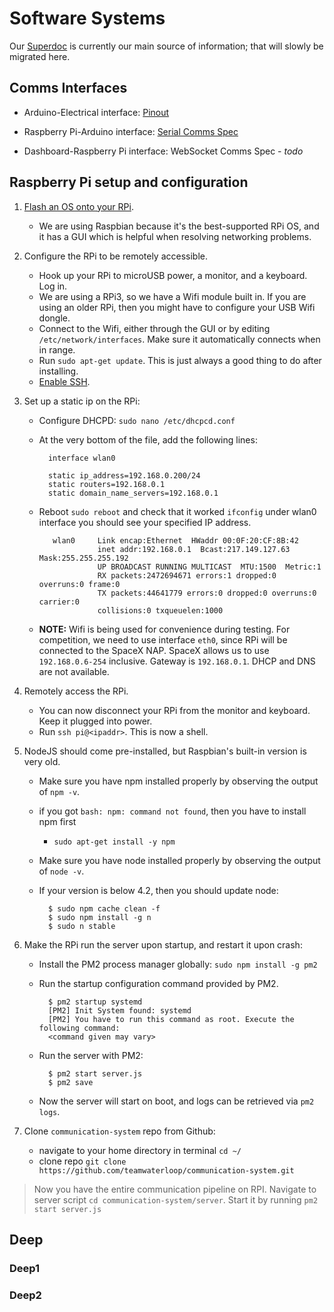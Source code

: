 # Software Systems

Our [Superdoc](https://docs.google.com/document/d/1ZqDp1sfxVkDEsVfQ0Fsqpa6n7totzh_2IA4IrXp5i_4/edit) 
is currently our main source of information; that will slowly be migrated here.

## Comms Interfaces

* Arduino-Electrical interface: [Pinout](https://docs.google.com/spreadsheets/d/18PZNkgs89I_vvb521Zw7m2bll4Fvnhqy8EalrwVd7fA/edit#gid=1787642201)

* Raspberry Pi-Arduino interface: [Serial Comms Spec](http://htmlpreview.github.io/?https://github.com/teamwaterloop/communication-system/blob/master/communication_format.html)

* Dashboard-Raspberry Pi interface: WebSocket Comms Spec - *todo*

## Raspberry Pi setup and configuration

1. [Flash an OS onto your RPi](https://www.raspberrypi.org/documentation/installation/installing-images/).
    * We are using Raspbian because it's the best-supported RPi OS, and it has a GUI which is helpful when resolving networking problems.


2. Configure the RPi to be remotely accessible.
    * Hook up your RPi to microUSB power, a monitor, and a keyboard. Log in.
    * We are using a RPi3, so we have a Wifi module built in. If you are using an older RPi, then you might have to configure your USB Wifi dongle.
    * Connect to the Wifi, either through the GUI or by editing `/etc/network/interfaces`. Make sure it automatically connects when in range.
    * Run `sudo apt-get update`. This is just always a good thing to do after installing.
    * [Enable SSH](https://www.raspberrypi.org/documentation/remote-access/ssh/).


3. Set up a static ip on the RPi:
    * Configure DHCPD: `sudo nano /etc/dhcpcd.conf`
    * At the very bottom of the file, add the following lines:

            interface wlan0
            
            static ip_address=192.168.0.200/24
            static routers=192.168.0.1
            static domain_name_servers=192.168.0.1

    * Reboot `sudo reboot` and check that it worked `ifconfig` under wlan0 interface you should see your specified IP address.

             wlan0     Link encap:Ethernet  HWaddr 00:0F:20:CF:8B:42
                       inet addr:192.168.0.1  Bcast:217.149.127.63  Mask:255.255.255.192
                       UP BROADCAST RUNNING MULTICAST  MTU:1500  Metric:1
                       RX packets:2472694671 errors:1 dropped:0 overruns:0 frame:0
                       TX packets:44641779 errors:0 dropped:0 overruns:0 carrier:0
                       collisions:0 txqueuelen:1000

    * **NOTE:** Wifi is being used for convenience during testing. For competition, we need to use interface `eth0`, since RPi will be connected to the SpaceX NAP.
    SpaceX allows us to use `192.168.0.6-254` inclusive. Gateway is `192.168.0.1`. DHCP and DNS are not available.


4. Remotely access the RPi.
    * You can now disconnect your RPi from the monitor and keyboard. Keep it plugged into power.
    * Run `ssh pi@<ipaddr>`. This is now a shell.


5. NodeJS should come pre-installed, but Raspbian's built-in version is very old.
    * Make sure you have npm installed properly by observing the output of `npm -v`.
    * if you got `bash: npm: command not found`, then you have to install npm first
        * `sudo apt-get install -y npm`
    * Make sure you have node installed properly by observing the output of `node -v`.
    * If your version is below 4.2, then you should update node:

            $ sudo npm cache clean -f
            $ sudo npm install -g n
            $ sudo n stable


6. Make the RPi run the server upon startup, and restart it upon crash:
    * Install the PM2 process manager globally: `sudo npm install -g pm2`
    * Run the startup configuration command provided by PM2.

            $ pm2 startup systemd
            [PM2] Init System found: systemd
            [PM2] You have to run this command as root. Execute the following command:
            <command given may vary>

    * Run the server with PM2:

            $ pm2 start server.js
            $ pm2 save

    * Now the server will start on boot, and logs can be retrieved via `pm2 logs`.
    
   
6. Clone `communication-system` repo from Github:
    * navigate to your home directory in terminal `cd ~/`
    * clone repo `git clone https://github.com/teamwaterloop/communication-system.git`
> Now you have the entire communication pipeline on RPI. Navigate to server script `cd communication-system/server`. Start it by running `pm2 start server.js`

## Deep
### Deep1
### Deep2
